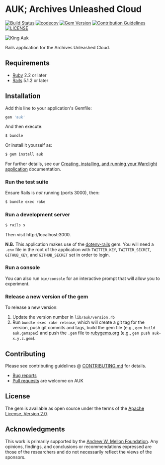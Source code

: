 # AUK; Archives Unleashed Cloud
[![Build Status](https://travis-ci.org/archivesunleashed/auk.svg?branch=master)](https://travis-ci.org/archivesunleashed/auk)
[![codecov](https://codecov.io/gh/archivesunleashed/auk/branch/master/graph/badge.svg)](https://codecov.io/gh/archivesunleashed/auk)
[![Gem Version](https://badge.fury.io/rb/auk.svg)](https://badge.fury.io/rb/auk)
[![Contribution Guidelines](http://img.shields.io/badge/CONTRIBUTING-Guidelines-blue.svg)](./CONTRIBUTING.md)
[![LICENSE](https://img.shields.io/badge/license-Apache-blue.svg?style=flat-square)](./LICENSE.txt)

![King Auk](https://thumbs.dreamstime.com/b/king-auks-92136782.jpg)

Rails application for the Archives Unleashed Cloud.

## Requirements

* [Ruby](https://www.ruby-lang.org/en/) 2.2 or later
* [Rails](http://rubyonrails.org) 5.1.2 or later

## Installation

Add this line to your application's Gemfile:

```ruby
gem 'auk'
```

And then execute:
```bash
$ bundle
```

Or install it yourself as:
```bash
$ gem install auk
```

For further details, see our [Creating, installing, and running your Warclight application](https://github.com/archivesunleashed/auk/wiki/Creating%2C-installing%2C-and-running-your-Warclight-application) documentation.

### Run the test suite

Ensure Rails is _not_ running (ports 3000), then:

```sh
$ bundle exec rake
```

### Run a development server

```sh
$ rails s
```

Then visit http://localhost:3000.

**N.B.** This application makes use of the [dotenv-rails](https://github.com/bkeepers/dotenv) gem. You will need a `.env` file in the root of the application with `TWITTER_KEY`, `TWITTER_SECRET`, `GITHUB_KEY`, and `GITHUB_SECRET` set in order to login.

### Run a console

You can also run `bin/console` for an interactive prompt that will allow you to experiment.

### Release a new version of the gem

To release a new version:

1. Update the version number in `lib/auk/version.rb`
2. Run `bundle exec rake release`, which will create a git tag for the version, push git commits and tags, build the gem file (e.g., `gem build auk.gemspec`) and push the `.gem` file to [rubygems.org](https://rubygems.org) (e.g., `gem push auk-x.y.z.gem`).

## Contributing

Please see contributing guidelines @ [CONTRIBUTING.md](https://github.com/archivesunleashed/auk/blob/master/CONTRIBUTING.md) for details.
* [Bug reports](https://github.com/archivesunleashed/auk/issues)
* [Pull requests](https://github.com/archivesunleashed/auk/pulls) are welcome on AUK

## License

The gem is available as open source under the terms of the [Apache License, Version 2.0](http://www.apache.org/licenses/LICENSE-2.0).

## Acknowledgments

This work is primarily supported by the [Andrew W. Mellon Foundation](https://uwaterloo.ca/arts/news/multidisciplinary-project-will-help-historians-unlock). Any opinions, findings, and conclusions or recommendations expressed are those of the researchers and do not necessarily reflect the views of the sponsors.
